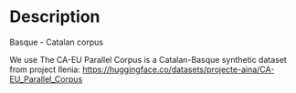 # Description

Basque - Catalan corpus

We use The CA-EU Parallel Corpus is a Catalan-Basque synthetic dataset from project Ilenia:
https://huggingface.co/datasets/projecte-aina/CA-EU_Parallel_Corpus
